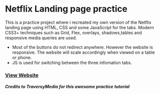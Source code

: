 # Netflix Landing page practice

This is a practice project where i recreated my own version of the Netflix landing page using HTML, CSS and some JavaScript for the tabs. Modern CSS3+ techniques such as Grid, Flex, overlays, shadows,tables and responsive media queries are used.

- Most of the buttons do not redirect anywhere. However the website is responsive. The website will scale accordingly when viewed on a table or phone.
- JS is used for switching between the three infomation tabs.

### [View Website](https://aaron1999x.github.io/recreateNetflix/#)

##### Credits to _TraversyMedia_ for this awesome practice tutorial
